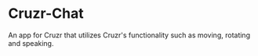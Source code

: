 # Cruzr-Chat
An app for Cruzr that utilizes Cruzr's functionality such as moving, rotating and speaking. 